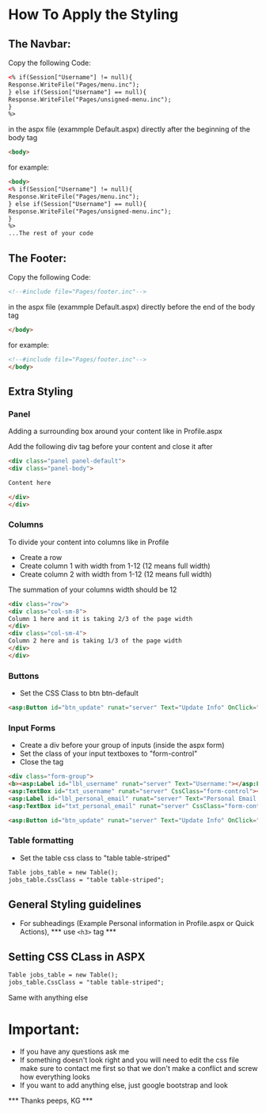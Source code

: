 # How To Apply the Styling


## The Navbar:

Copy the following Code:

```aspx
<% if(Session["Username"] != null){ 
Response.WriteFile("Pages/menu.inc");
} else if(Session["Username"] == null){
Response.WriteFile("Pages/unsigned-menu.inc");
}
%>

```

in the aspx file (exammple Default.aspx) directly after the beginning of the body tag

```html
<body>
```

for example:

```aspx
<body>
<% if(Session["Username"] != null){ 
Response.WriteFile("Pages/menu.inc");
} else if(Session["Username"] == null){
Response.WriteFile("Pages/unsigned-menu.inc");
}
%>
...The rest of your code
```

## The Footer:
Copy the following Code:

```html
<!--#include file="Pages/footer.inc"-->
```

in the aspx file (exammple Default.aspx) directly before the end of the body tag

```html
</body>
```

for example:

```html
<!--#include file="Pages/footer.inc"-->
</body>
```

## Extra Styling

### Panel

Adding a surrounding box around your content like in Profile.aspx

Add the following div tag before your content and close it after 

```html
<div class="panel panel-default"> 
<div class="panel-body"> 

Content here

</div>
</div>
```

### Columns

To divide your content into columns like in Profile

- Create a row
- Create column 1 with width from 1-12 (12 means full width)
- Create column 2 with width from 1-12 (12 means full width)

The summation of your columns width should be 12

```html
<div class="row">
<div class="col-sm-8">
Column 1 here and it is taking 2/3 of the page width
</div>
<div class="col-sm-4">
Column 2 here and is taking 1/3 of the page width
</div>
</div>
```

### Buttons
- Set the CSS Class to btn btn-default

```aspx
<asp:Button id="btn_update" runat="server" Text="Update Info" OnClick="updateInfo" CssClass="btn btn-default"></asp:Button><br />
```

### Input Forms

- Create a div before your group of inputs (inside the aspx form)
- Set the class of your input textboxes to "form-control"
- Close the tag

```aspx
<div class="form-group">
<b><asp:Label id="lbl_username" runat="server" Text="Username:"></asp:Label><br />
<asp:TextBox id="txt_username" runat="server" CssClass="form-control"></asp:TextBox><br/>
<asp:Label id="lbl_personal_email" runat="server" Text="Personal Email:"></asp:Label><br />
<asp:TextBox id="txt_personal_email" runat="server" CssClass="form-control"></asp:TextBox><br/>

<asp:Button id="btn_update" runat="server" Text="Update Info" OnClick="updateInfo" CssClass="btn btn-default"></asp:Button><br />
```


### Table formatting

- Set the table css class to "table table-striped"

```aspx
Table jobs_table = new Table();
jobs_table.CssClass = "table table-striped";
```

## General Styling guidelines

- For subheadings (Example Personal information in Profile.aspx or Quick Actions), *** use ```<h3>``` tag ***

## Setting CSS CLass in ASPX

```aspx
Table jobs_table = new Table();
jobs_table.CssClass = "table table-striped";
```

Same with anything else

# Important:
- If you have any questions ask me
- If something doesn't look right and you will need to edit the css file make sure to contact me first so that we don't make a conflict and screw how everything looks
- If you want to add anything else, just google bootstrap and look


*** Thanks peeps, KG ***
